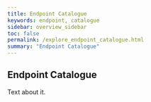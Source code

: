 ```yaml
---
title: Endpoint Catalogue
keywords: endpoint, catalogue
sidebar: overview_sidebar
toc: false
permalink: /explore_endpoint_catalogue.html
summary: "Endpoint Catalogue"
---
```


## Endpoint Catalogue ##

Text about it.
